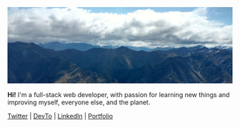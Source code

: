 ![Mountains and clouds](https://raw.githubusercontent.com/vuorinem/vuorinem/master/bg.jpg)


**Hi!** I'm a full-stack web developer, with passion for
learning new things and improving myself, everyone else, and the planet.

[Twitter](https://twitter.com/mvuorinen) |
[DevTo](https://dev.to/mvuorinen) |
[LinkedIn](https://www.linkedin.com/in/mikkovuorinen) |
[Portfolio](https://miinosekai.net/)
